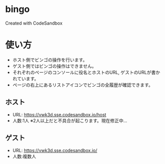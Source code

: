 # bingo
Created with CodeSandbox

# 使い方
- ホスト側でビンゴの操作を行います。
- ゲスト側ではビンゴの操作はできません。
- それぞれのページのコンソールに役名とホストのURL, ゲストのURLが書かれています。
- ページの右上にあるリストアイコンでビンゴの全履歴が確認できます。

## ホスト
- URL: https://vwk3d.sse.codesandbox.io/host
- 人数:1人 ※2人以上だと不具合が起こります。現在修正中...

## ゲスト
- URL: https://vwk3d.sse.codesandbox.io/
- 人数:複数人

